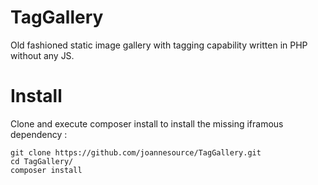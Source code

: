# TagGallery
Old fashioned static image gallery with tagging capability written in PHP without any JS.

# Install

Clone and execute composer install to install the missing iframous dependency :

    git clone https://github.com/joannesource/TagGallery.git
    cd TagGallery/
    composer install
